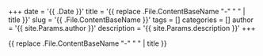 +++
date = '{{ .Date }}'
title = '{{ replace .File.ContentBaseName "-" " " | title }}'
slug = '{{ .File.ContentBaseName }}'
tags = []
categories = []
author = '{{ site.Params.author }}'
description = '{{ site.Params.description }}'
+++

{{ replace .File.ContentBaseName "-" " " | title }}
